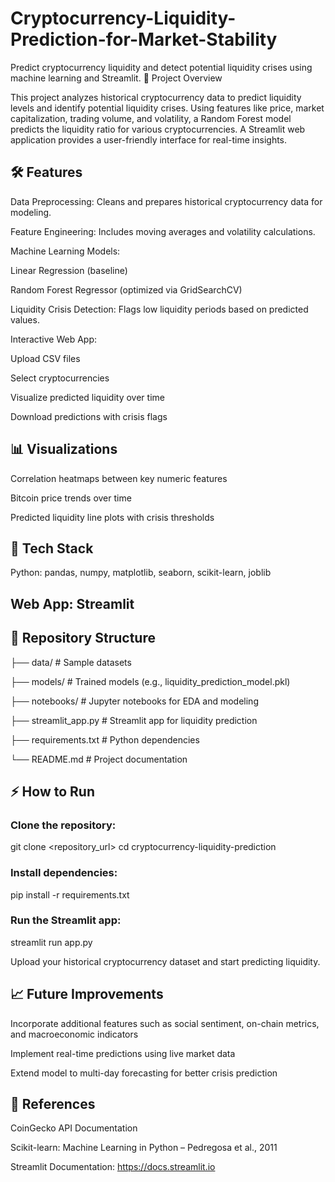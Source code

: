 # Cryptocurrency-Liquidity-Prediction-for-Market-Stability
Predict cryptocurrency liquidity and detect potential liquidity crises using machine learning and Streamlit.
🚀 Project Overview

This project analyzes historical cryptocurrency data to predict liquidity levels and identify potential liquidity crises. Using features like price, market capitalization, trading volume, and volatility, a Random Forest model predicts the liquidity ratio for various cryptocurrencies. A Streamlit web application provides a user-friendly interface for real-time insights.

## 🛠 Features

Data Preprocessing: Cleans and prepares historical cryptocurrency data for modeling.

Feature Engineering: Includes moving averages and volatility calculations.

Machine Learning Models:

Linear Regression (baseline)

Random Forest Regressor (optimized via GridSearchCV)

Liquidity Crisis Detection: Flags low liquidity periods based on predicted values.

Interactive Web App:

Upload CSV files

Select cryptocurrencies

Visualize predicted liquidity over time

Download predictions with crisis flags

## 📊 Visualizations

Correlation heatmaps between key numeric features

Bitcoin price trends over time

Predicted liquidity line plots with crisis thresholds

## 🧰 Tech Stack

Python: pandas, numpy, matplotlib, seaborn, scikit-learn, joblib

## Web App: Streamlit

## 📁 Repository Structure
├── data/                     # Sample datasets

├── models/                   # Trained models (e.g., liquidity_prediction_model.pkl)

├── notebooks/                # Jupyter notebooks for EDA and modeling

├── streamlit_app.py          # Streamlit app for liquidity prediction

├── requirements.txt          # Python dependencies

└── README.md                 # Project documentation


## ⚡ How to Run

### Clone the repository:

git clone <repository_url>
cd cryptocurrency-liquidity-prediction


### Install dependencies:

pip install -r requirements.txt


### Run the Streamlit app:

streamlit run app.py


Upload your historical cryptocurrency dataset and start predicting liquidity.

## 📈 Future Improvements

Incorporate additional features such as social sentiment, on-chain metrics, and macroeconomic indicators

Implement real-time predictions using live market data

Extend model to multi-day forecasting for better crisis prediction

## 🔗 References

CoinGecko API Documentation

Scikit-learn: Machine Learning in Python – Pedregosa et al., 2011

Streamlit Documentation: https://docs.streamlit.io
